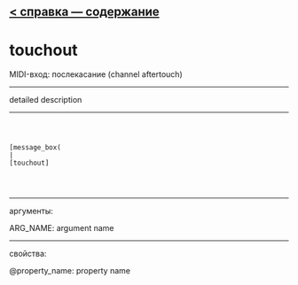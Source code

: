 [< справка — содержание](ceammc_lib.html)
---

# touchout


MIDI-вход: послекасание (channel aftertouch)

---

detailed description
<br>


---


```



[message_box(                                 
|
[touchout]


            
```

---
аргументы:

ARG_NAME: argument name<br>

---
свойства:

@property_name: property name<br>

